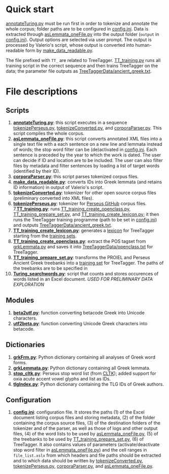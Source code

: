 # Quick start
[annotateTuring.py](annotateTuring.py) must be run first in order to tokenize and annotate the whole corpus; folder paths are to be configured in [config.ini](config.ini). Data is extracted through [asLemmata_oneFile.py](asLemmata_oneFile.py) into the output folder (`output` in [config.ini](config.ini)). Output options are selected via user prompt. The output is processed by Valerio's script, whose output is converted into human-readable form by [make_data_readable.py](make_data_readable.py).

The file prefixed with `TT_` are related to TreeTagger. [TT_training.py](TT_training.py) runs all training script in the correct sequence and then trains TreeTagger on the data; the parameter file outputs as [TreeTaggerData/ancient_greek.txt](TreeTaggerData/ancient_greek.txt).

# File descriptions
## Scripts
1. **[annotateTuring.py](annotateTuring.py)**: this script executes in a sequence [tokenizePerseus.py](tokenizePerseus.py), [tokenizeConverted.py](tokenizeConverted.py), and [corporaParser.py](corporaParser.py). This script compiles the whole corpus.
2. **[asLemmata_oneFile.py](asLemmata_oneFile.py)**: this script converts annotated XML files into a single text file with a each sentence on a new line and lemmata instead of words; the stop word filter can be (de)activated in [config.ini](config.ini). Each sentence is preceded by the year to which the work is dated. The user can decide if ID and location are to be included. The user can also filter files by metadata and filter sentences by loading a list of target words (identified by their ID).
3. **[corporaParser.py](corporaParser.py)**: this script parses tokenized corpus files.
4. **[make_data_readable.py](make_data_readable.py)**: converts IDs into Greek lemmata (and retains ID information) in output of Valerio's script.
5. **[tokenizeConverted.py](tokenizeConverted.py)**: tokenizer for other open source corpus files (preliminary converted into XML files).
6. **[tokenizePerseus.py](tokenizePerseus.py)**: tokenizer for [Perseus GitHub](https://github.com/PerseusDL/canonical-greekLit/tree/master/data) corpus files.
7.**[TT_training.py](TT_training.py)**: runs [TT_training_create_openclass.py](TT_training_create_openclass.py), [TT_training_prepare_set.py](TT_training_prepare_set.py), and [TT_training_create_lexicon.py](TT_training_create_lexicon.py); it then runs the TreeTagger training programme (path to be set in [config.ini](config.ini)) and outputs [TreeTaggerData/ancient_greek.txt](TreeTaggerData/ancient_greek.txt).
8. **[TT_training_create_lexicon.py](TT_training_create_lexicon.py)**: generates a [lexicon](TreeTaggerData/lexicon.txt) for TreeTagger starting from the [training sets](TreeTaggerData/training_set.txt).
9. **[TT_training_create_openclass.py](TT_training_create_openclass.py)**: extract the POS tagset from [grkLemmata.py](grkLemmata.py) and saves it into [TreeTaggerData/openclass.txt](TreeTaggerData/openclass.txt) for TreeTagger.
10. **[TT_training_prepare_set.py](TT_training_prepare_set.py)**: transforms the PROIEL and Perseus Ancient Greek treebanks into a [training set](TreeTaggerData/training_set.txt) for TreeTagger. The paths of the treebanks are to be specified in 
11. **[Turing_searchwords.py](Turing_searchwords.py)**: script that counts and stores occurences of words listed in an Excel document. _USED FOR PRELIMINARY DATA EXPLORATION_

## Modules
1. **[beta2utf.py](beta2utf.py)**: function converting betacode Greek into Unicode characters.
2. **[utf2beta.py](utf2beta.py)**: function converting Unicode Greek characters into betacode.

## Dictionaries
1. **[grkFrm.py](grkFrm.py)**: Python dictionary containing all analyses of Greek word forms.
2. **[grkLemmata.py](grkLemmata.py)**: Python dictionary containing all Greek lemmata.
3. **[stop_cltk.py](stop_cltk.py)**: Perseus stop word list (from [CLTK](https://github.com/cltk/cltk/blob/master/cltk/stop/greek/stops.py)); added support for oxia acute accent vowel glyphs and list as IDs.
4. **[tlgIndex.py](tlgIndex.py)**: Python dictionary containing the TLG IDs of Greek authors.

## Configuration
1. **[config.ini](config.ini)**: configuration file. It stores the paths (1) of the Excel document listing corpus files and storing metadata, (2) of the folder containing the corpus source files, (3) of the destination folders of the tokenizer and of the parser, as well as those of logs and other output files, (4) of the word lists to be used by [asLemmata_oneFile.py](asLemmata_oneFile.py), (5) of the treebanks to be used by [TT_training_prepare_set.py](TT_training_prepare_set.py), (6) of TreeTagger. It also contains values of parameters (activate/deactivate stop word filter in [asLemmata_oneFile.py](asLemmata_oneFile.py)) and the cell ranges in `file_list.xslx` from which headers and file paths should be extracted and to which data should be written by [tokenizeConverted.py](tokenizeConverted.py), [tokenizePerseus.py](tokenizePerseus.py), [corporaParser.py](corporaParser.py), and [asLemmata_oneFile.py](asLemmata_oneFile.py).
